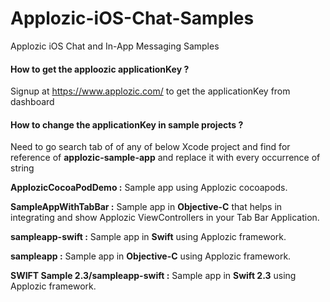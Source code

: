 # Applozic-iOS-Chat-Samples
Applozic iOS Chat and In-App Messaging Samples


#### How to get the apploozic applicationKey ?

Signup at https://www.applozic.com/ to get the applicationKey from dashboard 


#### How to change the applicationKey in sample projects ?

Need to go search tab of of any of below Xcode project  and find for reference of **applozic-sample-app** and replace it with every  occurrence of string


**ApplozicCocoaPodDemo :** Sample app using Applozic cocoapods.

**SampleAppWithTabBar :** Sample app in **Objective-C** that helps in integrating and show Applozic ViewControllers in your Tab Bar Application.

**sampleapp-swift :** Sample app in **Swift** using Applozic framework.

**sampleapp :** Sample app in **Objective-C** using Applozic framework.

**SWIFT Sample 2.3/sampleapp-swift :** Sample app in **Swift 2.3** using Applozic framework.
